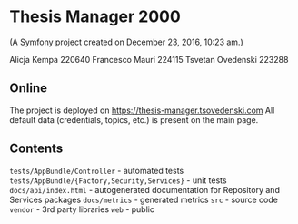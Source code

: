 Thesis Manager 2000
=

(A Symfony project created on December 23, 2016, 10:23 am.)

Alicja Kempa        220640
Francesco Mauri     224115
Tsvetan Ovedenski   223288

## Online
The project is deployed on https://thesis-manager.tsovedenski.com 
All default data (credentials, topics, etc.) is present on the main page.

## Contents
`tests/AppBundle/Controller` - automated tests
`tests/AppBundle/{Factory,Security,Services}` - unit tests
`docs/api/index.html` - autogenerated documentation for Repository and Services packages
`docs/metrics` - generated metrics
`src` - source code
`vendor` - 3rd party libraries
`web` - public
